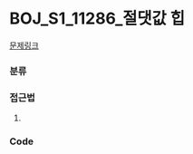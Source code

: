 # BOJ_S1_11286_절댓값 힙

[문제링크](https://www.acmicpc.net/problem/11286)



### 분류



### 접근법
1. 


### Code
```python

```